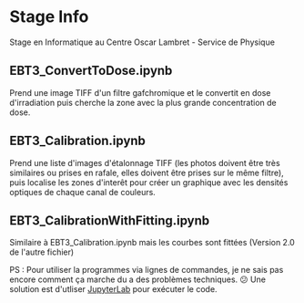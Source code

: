 # Stage Info
Stage en Informatique au Centre Oscar Lambret - Service de Physique


## EBT3_ConvertToDose.ipynb
Prend une image TIFF d'un filtre gafchromique et le convertit en dose d'irradiation puis cherche la zone avec la plus grande
concentration de dose.


## EBT3_Calibration.ipynb
Prend une liste d'images d'étalonnage TIFF (les photos doivent être très similaires ou prises en rafale, elles doivent être prises sur
le même filtre), puis localise les zones d'interêt pour créer un graphique avec les densités optiques de chaque canal de couleurs.


## EBT3_CalibrationWithFitting.ipynb
Similaire à EBT3_Calibration.ipynb mais les courbes sont fittées (Version 2.0 de l'autre fichier)



PS : Pour utiliser la programmes via lignes de commandes, je ne sais pas encore comment ça marche du a des problèmes techniques. :confused: 
Une solution est d'utliser [JupyterLab](https://jupyter.org/try) pour exécuter le code.
